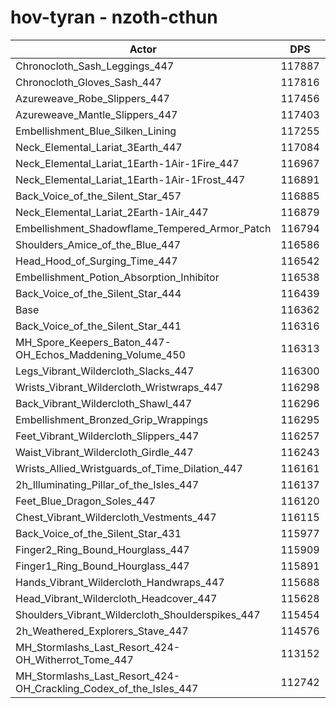 # hov-tyran - nzoth-cthun
| Actor | DPS | Increase |
|---|:---:|:---:|
|Chronocloth_Sash_Leggings_447|117887|1.31%|
|Chronocloth_Gloves_Sash_447|117816|1.25%|
|Azureweave_Robe_Slippers_447|117456|0.94%|
|Azureweave_Mantle_Slippers_447|117403|0.89%|
|Embellishment_Blue_Silken_Lining|117255|0.77%|
|Neck_Elemental_Lariat_3Earth_447|117084|0.62%|
|Neck_Elemental_Lariat_1Earth-1Air-1Fire_447|116967|0.52%|
|Neck_Elemental_Lariat_1Earth-1Air-1Frost_447|116891|0.45%|
|Back_Voice_of_the_Silent_Star_457|116885|0.45%|
|Neck_Elemental_Lariat_2Earth-1Air_447|116879|0.44%|
|Embellishment_Shadowflame_Tempered_Armor_Patch|116794|0.37%|
|Shoulders_Amice_of_the_Blue_447|116586|0.19%|
|Head_Hood_of_Surging_Time_447|116542|0.15%|
|Embellishment_Potion_Absorption_Inhibitor|116538|0.15%|
|Back_Voice_of_the_Silent_Star_444|116439|0.07%|
|Base|116362|0.00%|
|Back_Voice_of_the_Silent_Star_441|116316|-0.04%|
|MH_Spore_Keepers_Baton_447-OH_Echos_Maddening_Volume_450|116313|-0.04%|
|Legs_Vibrant_Wildercloth_Slacks_447|116300|-0.05%|
|Wrists_Vibrant_Wildercloth_Wristwraps_447|116298|-0.06%|
|Back_Vibrant_Wildercloth_Shawl_447|116296|-0.06%|
|Embellishment_Bronzed_Grip_Wrappings|116295|-0.06%|
|Feet_Vibrant_Wildercloth_Slippers_447|116257|-0.09%|
|Waist_Vibrant_Wildercloth_Girdle_447|116243|-0.10%|
|Wrists_Allied_Wristguards_of_Time_Dilation_447|116161|-0.17%|
|2h_Illuminating_Pillar_of_the_Isles_447|116137|-0.19%|
|Feet_Blue_Dragon_Soles_447|116120|-0.21%|
|Chest_Vibrant_Wildercloth_Vestments_447|116115|-0.21%|
|Back_Voice_of_the_Silent_Star_431|115977|-0.33%|
|Finger2_Ring_Bound_Hourglass_447|115909|-0.39%|
|Finger1_Ring_Bound_Hourglass_447|115891|-0.40%|
|Hands_Vibrant_Wildercloth_Handwraps_447|115688|-0.58%|
|Head_Vibrant_Wildercloth_Headcover_447|115628|-0.63%|
|Shoulders_Vibrant_Wildercloth_Shoulderspikes_447|115454|-0.78%|
|2h_Weathered_Explorers_Stave_447|114576|-1.53%|
|MH_Stormlashs_Last_Resort_424-OH_Witherrot_Tome_447|113152|-2.76%|
|MH_Stormlashs_Last_Resort_424-OH_Crackling_Codex_of_the_Isles_447|112742|-3.11%|
